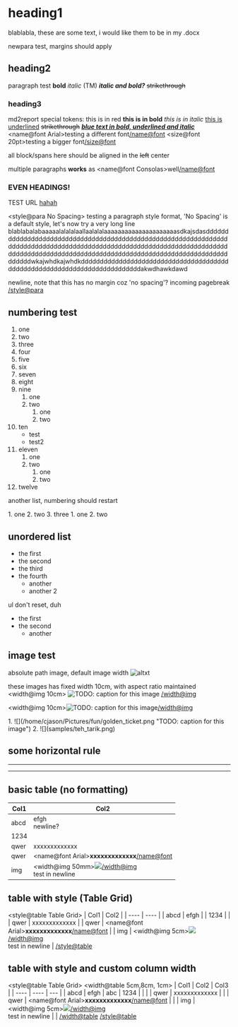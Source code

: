 # heading1

blablabla, these are some text, i would like them to be in my .docx

newpara test, margins should apply

## heading2

paragraph test **bold** *italic* (TM)
***italic and bold?***
~~strikethrough~~

### heading3

md2report special tokens:
<c red>this is in red</c>
<b>this is in bold</b>
<i>this is in italic</i>
<u>this is underlined</u>
<strike>strikethrough</strike>
<c blue><b><i><u>blue text in bold, underlined and italic</u></i></b></c>
<name@font Arial>testing a different font</name@font>
<size@font 20pt>testing a bigger font</size@font>

<align center>
all block/spans here should be aligned in the <strike>left</strike> center

multiple paragraphs **works** as <name@font Consolas>well</name@font>

### EVEN HEADINGS!

TEST URL
[hahah](https://google.com)

</align>

<style@para No Spacing>
testing a paragraph style format, 'No Spacing' is a default style, let's now try a very long line blablabalabaaaaalalalalaallaalalalaaaaaaaaaaaaaaaaaaaaasdkajsdasddddddddddddddddddddddddddddddddddddddddddddddddddddddddddddddddddddddddddddddddddddddddddddddddddddddddddddddddddddddddddddddddddddddddddddddddddddddddddddddddddddddddddddddddddddddddddwkajwhdkajwhdkddddddddddddddddddddddddddddddddddddddddddddddddddddddddddddddddddddddddddakwdhawkdawd

newline, note that this has no margin coz 'no spacing'? incoming pagebreak
</style@para>

<pgbr>

## numbering test

1. one
2. two
3. three
4. four
5. five
6. six
7. seven
8. eight
9. nine
    1. one
    2. two
        1. one
        2. two
10. ten
    - test
    - test2
11. eleven
    1. one
    2. two
        1. one
        2. two
12. twelve

another list, numbering should restart

<align center>
1. one
2. two
3. three
  1. one
  2. two
</align>

## unordered list

- the first
- the second
- the third
- the fourth
  - another
  - another 2

ul don't reset, duh

- the first
- the second
  - another

## image test

absolute path image, default image width
![altxt](/home/cjason/Pictures/fun/chad.jpg "TODO: caption for this image")

these images has fixed width 10cm, with aspect ratio maintained
<width@img 10cm>
![](/home/cjason/Pictures/fun/chad.jpg "TODO: caption for this image")
</width@img>

<align center><width@img 10cm>![](/home/cjason/Pictures/fun/doomer.jpg "TODO: caption for this image")</width@img></align>

<align center>
1. <width@img 5cm>
![](/home/cjason/Pictures/fun/golden_ticket.png "TODO: caption for this image")
</width@img>
2. <width@img 5cm>
![](samples/teh_tarik.png)
</width@img>
</align>


<pgbr>

## some horizontal rule

<hr>
<hr dashsmall>

<pgbr>

## basic table (no formatting)

| Col1 | Col2 |
| ---- | ---- |
| abcd | efgh<br>newline? |
| 1234 |  |
| qwer | <c green>xxxxxxxxxxxxx</c> |
| qwer | <name@font Arial><b>xxxxxxxxxxxxx</b></name@font> |
| img | <width@img 50mm>![](/home/cjason/Pictures/fun/wojak.jpg)</width@img><br>test in newline |

## table with style (Table Grid)

<style@table Table Grid>
| Col1 | Col2 |
| ---- | ---- |
| abcd | efgh |
| 1234 |  |
| qwer | <c green>xxxxxxxxxxxxx</c> |
| qwer | <name@font Arial><b>xxxxxxxxxxxxx</b></name@font> |
| img | <width@img 5cm>![](/home/cjason/Pictures/fun/wojak.jpg)</width@img><br>test in newline |
</style@table>

## table with style and custom column width

<style@table Table Grid>
<width@table 5cm,8cm, 1cm>
| Col1 | Col2 | Col3 |
| ---- | ---- | --- |
| abcd | efgh | abc
| 1234 |  | |
| qwer | <c green>xxxxxxxxxxxxx</c> | |
| qwer | <name@font Arial><b>xxxxxxxxxxxxx</b></name@font> | |
| img | <width@img 5cm>![](/home/cjason/Pictures/fun/wojak.jpg)</width@img><br>test in newline | |
</width@table>
</style@table>
